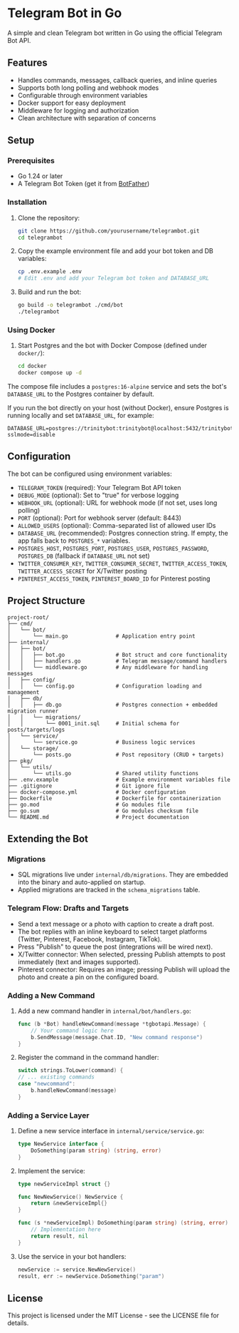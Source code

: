 # Telegram Bot in Go

A simple and clean Telegram bot written in Go using the official Telegram Bot API.

## Features

- Handles commands, messages, callback queries, and inline queries
- Supports both long polling and webhook modes
- Configurable through environment variables
- Docker support for easy deployment
- Middleware for logging and authorization
- Clean architecture with separation of concerns

## Setup

### Prerequisites

- Go 1.24 or later
- A Telegram Bot Token (get it from [BotFather](https://t.me/BotFather))

### Installation

1. Clone the repository:
   ```bash
   git clone https://github.com/yourusername/telegrambot.git
   cd telegrambot
   ```

2. Copy the example environment file and add your bot token and DB variables:
   ```bash
   cp .env.example .env
   # Edit .env and add your Telegram bot token and DATABASE_URL
   ```

3. Build and run the bot:
   ```bash
   go build -o telegrambot ./cmd/bot
   ./telegrambot
   ```

### Using Docker

1. Start Postgres and the bot with Docker Compose (defined under `docker/`):
   ```bash
   cd docker
   docker compose up -d
   ```

The compose file includes a `postgres:16-alpine` service and sets the bot's `DATABASE_URL` to the Postgres container by default.

If you run the bot directly on your host (without Docker), ensure Postgres is running locally and set `DATABASE_URL`, for example:
```
DATABASE_URL=postgres://trinitybot:trinitybot@localhost:5432/trinitybot?sslmode=disable
```

## Configuration

The bot can be configured using environment variables:

- `TELEGRAM_TOKEN` (required): Your Telegram Bot API token
- `DEBUG_MODE` (optional): Set to "true" for verbose logging
- `WEBHOOK_URL` (optional): URL for webhook mode (if not set, uses long polling)
- `PORT` (optional): Port for webhook server (default: 8443)
- `ALLOWED_USERS` (optional): Comma-separated list of allowed user IDs
- `DATABASE_URL` (recommended): Postgres connection string. If empty, the app falls back to `POSTGRES_*` variables.
- `POSTGRES_HOST`, `POSTGRES_PORT`, `POSTGRES_USER`, `POSTGRES_PASSWORD`, `POSTGRES_DB` (fallback if `DATABASE_URL` not set)
- `TWITTER_CONSUMER_KEY`, `TWITTER_CONSUMER_SECRET`, `TWITTER_ACCESS_TOKEN`, `TWITTER_ACCESS_SECRET` for X/Twitter posting
 - `PINTEREST_ACCESS_TOKEN`, `PINTEREST_BOARD_ID` for Pinterest posting

## Project Structure

```
project-root/
├── cmd/
│   └── bot/
│       └── main.go               # Application entry point
├── internal/
│   ├── bot/
│   │   ├── bot.go                # Bot struct and core functionality
│   │   ├── handlers.go           # Telegram message/command handlers
│   │   └── middleware.go         # Any middleware for handling messages
│   ├── config/
│   │   └── config.go             # Configuration loading and management
│   ├── db/
│   │   ├── db.go                 # Postgres connection + embedded migration runner
│   │   └── migrations/
│   │       └── 0001_init.sql     # Initial schema for posts/targets/logs
│   └── service/
│       └── service.go            # Business logic services
│   └── storage/
│       └── posts.go              # Post repository (CRUD + targets)
├── pkg/
│   └── utils/
│       └── utils.go              # Shared utility functions
├── .env.example                  # Example environment variables file
├── .gitignore                    # Git ignore file
├── docker-compose.yml            # Docker configuration
├── Dockerfile                    # Dockerfile for containerization
├── go.mod                        # Go modules file
├── go.sum                        # Go modules checksum file
└── README.md                     # Project documentation
```

## Extending the Bot

### Migrations

- SQL migrations live under `internal/db/migrations`. They are embedded into the binary and auto-applied on startup.
- Applied migrations are tracked in the `schema_migrations` table.

### Telegram Flow: Drafts and Targets

- Send a text message or a photo with caption to create a draft post.
- The bot replies with an inline keyboard to select target platforms (Twitter, Pinterest, Facebook, Instagram, TikTok).
- Press "Publish" to queue the post (integrations will be wired next).
- X/Twitter connector: When selected, pressing Publish attempts to post immediately (text and images supported).
- Pinterest connector: Requires an image; pressing Publish will upload the photo and create a pin on the configured board.

### Adding a New Command

1. Add a new command handler in `internal/bot/handlers.go`:
   ```go
   func (b *Bot) handleNewCommand(message *tgbotapi.Message) {
       // Your command logic here
       b.SendMessage(message.Chat.ID, "New command response")
   }
   ```

2. Register the command in the command handler:
   ```go
   switch strings.ToLower(command) {
   // ... existing commands
   case "newcommand":
       b.handleNewCommand(message)
   }
   ```

### Adding a Service Layer

1. Define a new service interface in `internal/service/service.go`:
   ```go
   type NewService interface {
       DoSomething(param string) (string, error)
   }
   ```

2. Implement the service:
   ```go
   type newServiceImpl struct {}
   
   func NewNewService() NewService {
       return &newServiceImpl{}
   }
   
   func (s *newServiceImpl) DoSomething(param string) (string, error) {
       // Implementation here
       return result, nil
   }
   ```

3. Use the service in your bot handlers:
   ```go
   newService := service.NewNewService()
   result, err := newService.DoSomething("param")
   ```

## License

This project is licensed under the MIT License - see the LICENSE file for details.
